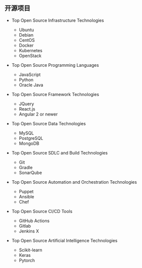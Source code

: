 ## 开源项目

- Top Open Source Infrastructure Technologies
	- Ubuntu
	- Debian
	- CentOS
	- Docker
	- Kubernetes
	- OpenStack

- Top Open Source Programming Languages
	- JavaScript
	- Python
	- Oracle Java

- Top Open Source Framework Technologies
	- JQuery
	- React.js
	- Angular 2 or newer

- Top Open Source Data Technologies
	- MySQL
	- PostgreSQL
	- MongoDB

- Top Open Source SDLC and Build Technologies
	- Git
	- Gradle
	- SonarQube

- Top Open Source Automation and Orchestration Technologies
	- Puppet
	- Ansible
	- Chef

- Top Open Source CI/CD Tools
	- GitHub Actions
	- Gitlab
	- Jenkins X

- Top Open Source Artificial Intelligence Technologies
	- Scikit-learn
	- Keras
	- Pytorch
